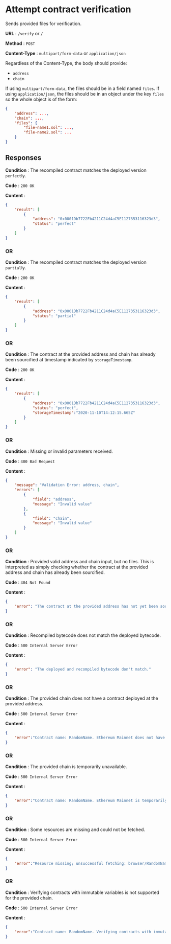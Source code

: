 # Attempt contract verification

Sends provided files for verification.

**URL** : `/verify` or `/`

**Method** : `POST`

**Content-Type** : `multipart/form-data` or `application/json`

Regardless of the Content-Type, the body should provide:
- `address`
- `chain`

If using `multipart/form-data`, the files should be in a field named `files`.
If using `application/json`, the files should be in an object under the key `files` so the whole object is of the form:
```json
{
    "address": ...,
    "chain": ...,
    "files": {
        "file-name1.sol": ...,
        "file-name2.sol": ...
    }
}
```

## Responses

**Condition** : The recompiled contract matches the deployed version `perfect`ly.

**Code** : `200 OK`

**Content** : 

```json
{
    "result": [
        {
            "address": "0x0001Db7722Fb4211C24d4aC5E1127353116323d3",
            "status": "perfect"
        }
    ]
}
```
### OR

**Condition** : The recompiled contract matches the deployed version `partial`ly.

**Code** : `200 OK`

**Content** : 

```json
{
    "result": [
        {
            "address": "0x0001Db7722Fb4211C24d4aC5E1127353116323d3",
            "status": "partial"
        }
    ]
}
```

### OR

**Condition** : The contract at the provided address and chain has already been sourcified at timestamp indicated by `storageTimestamp`.

**Code** : `200 OK`

**Content** :
```json
{
    "result": [
        {
            "address": "0x0001Db7722Fb4211C24d4aC5E1127353116323d3",
            "status": "perfect",
            "storageTimestamp":"2020-11-10T14:12:15.665Z"
        }
    ]
}
```

### OR
**Condition** : Missing or invalid parameters received.

**Code** : `400 Bad Request`

**Content** :
```json
{
    "message": "Validation Error: address, chain",
    "errors": [
        {
            "field": "address",
            "message": "Invalid value"
        },
        {
            "field": "chain",
            "message": "Invalid value"
        }
    ]
}
```

### OR
**Condition** : Provided valid address and chain input, but no files. This is interpreted as simply checking whether the contract at the provided address and chain has already been sourcified.

**Code** : `404 Not Found`

**Content** :
```json
{
    "error": "The contract at the provided address has not yet been sourcified."
}
```

### OR

**Condition** : Recompiled bytecode does not match the deployed bytecode.

**Code** : `500 Internal Server Error`

**Content** :
```json
{
    "error": "The deployed and recompiled bytecode don't match."
}
```

### OR

**Condition** : The provided chain does not have a contract deployed at the provided address.

**Code** : `500 Internal Server Error`

**Content** :
```json
{
    "error":"Contract name: RandomName. Ethereum Mainnet does not have a contract deployed at 0x7c90F0C9Eb46391c93d0545dDF4658d3B8DF1866."
}
```

### OR

**Condition** : The provided chain is temporarily unavailable.

**Code** : `500 Internal Server Error`

**Content** :
```json
{
    "error":"Contract name: RandomName. Ethereum Mainnet is temporarily unavailable."
}
```

### OR

**Condition** : Some resources are missing and could not be fetched.

**Code** : `500 Internal Server Error`

**Content** :
```json
{
    "error":"Resource missing; unsuccessful fetching: browser/RandomName.sol"
}
```

### OR

**Condition** : Verifying contracts with immutable variables is not supported for the provided chain.

**Code** : `500 Internal Server Error`

**Content** :
```json
{
    "error":"Contract name: RandomName. Verifying contracts with immutable variables is not supported for Ethereum Mainnet."
}
```